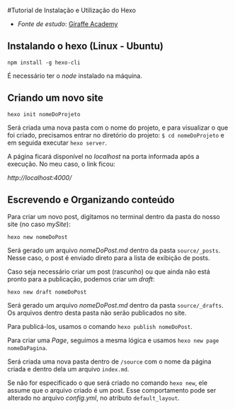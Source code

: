 #Tutorial de Instalação e Utilização do Hexo

- _Fonte de estudo_: [Giraffe Academy](https://www.youtube.com/watch?v=Kt7u5kr_P5o&list=PLLAZ4kZ9dFpOMJR6D25ishrSedvsguVSm)

## Instalando o hexo (Linux - Ubuntu)

`npm install -g hexo-cli`

É necessário ter o _node_ instalado na máquina.

## Criando um novo site

`hexo init nomeDoProjeto`

Será criada uma nova pasta com o nome do projeto, e para visualizar o que foi criado, precisamos entrar no diretório do projeto: `$ cd nomeDoProjeto` e em seguida executar `hexo server`.

A página ficará disponível no _localhost_ na porta informada após a execução. No meu caso, o link ficou:

_http://localhost:4000/_

## Escrevendo e Organizando conteúdo

Para criar um novo post, digitamos no terminal dentro da pasta do nosso site (no caso *mySite*):

`hexo new nomeDoPost`

Será gerado um arquivo *nomeDoPost.md* dentro da pasta `source/_posts`. Nesse caso, o post é enviado direto para a lista de exibição de posts.

Caso seja necessário criar um post (rascunho) ou que ainda não está pronto para a publicação, podemos criar um _draft_:

`hexo new draft nomeDoPost`

Será gerado um arquivo *nomeDoPost.md* dentro da pasta `source/_drafts`. Os arquivos dentro desta pasta não serão publicados no site.

Para publicá-los, usamos o comando `hexo publish nomeDoPost`.

Para criar uma _Page_, seguimos a mesma lógica e usamos `hexo new page nomeDaPagina`.

Será criada uma nova pasta dentro de `/source` com o nome da página criada e dentro dela um arquivo `index.md`.

Se não for especificado o que será criado no comando `hexo new`, ele assume que o arquivo criado é um post. Esse comportamento pode ser alterado no arquivo _config.yml_, no atributo `default_layout`.

